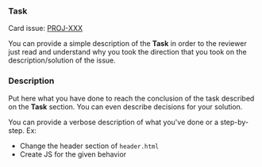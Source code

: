 ### Task
 
Card issue: [PROJ-XXX](https://your.jira.issue/PROJ-XXX)
 
You can provide a simple description of the **Task** in order to the reviewer just read and understand why you took the direction that you took on the description/solution of the issue.
 
### Description
 
Put here what you have done to reach the conclusion of the task described on the **Task** section. You can even describe decisions for your solution.
 
You can provide a verbose description of what you've done or a step-by-step. Ex:
* Change the header section of `header.html`
* Create JS for the given behavior
